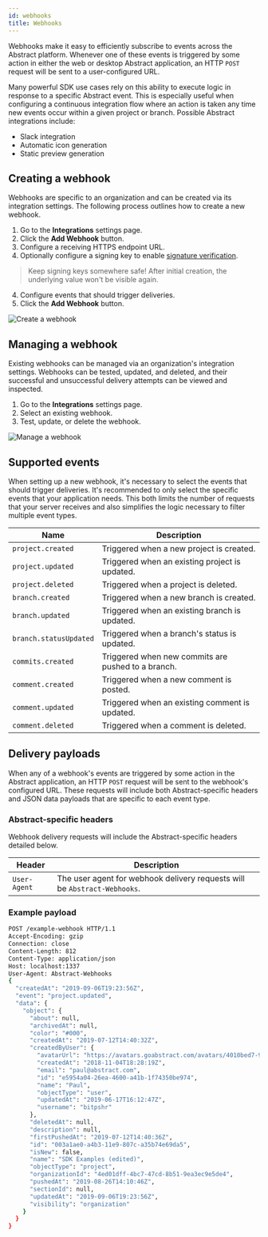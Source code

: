 ```yaml
---
id: webhooks
title: Webhooks
---
```


Webhooks make it easy to efficiently subscribe to events across the Abstract platform. Whenever one of these events is triggered by some action in either the web or desktop Abstract application, an HTTP `POST` request will be sent to a user-configured URL.

Many powerful SDK use cases rely on this ability to execute logic in response to a specific Abstract event. This is especially useful when configuring a continuous integration flow where an action is taken any time new events occur within a given project or branch. Possible Abstract integrations include:

- Slack integration
- Automatic icon generation
- Static preview generation

## Creating a webhook

Webhooks are specific to an organization and can be created via its integration settings. The following process outlines how to create a new webhook.

1. Go to the **Integrations** settings page.
2. Click the  **Add Webhook** button.
3. Configure a receiving HTTPS endpoint URL.
4. Optionally configure a signing key to enable [signature verification](/docs/webhooks-security).
> Keep signing keys somewhere safe! After initial creation, the underlying value won't be visible again.
4. Configure events that should trigger deliveries.
5. Click the **Add Webhook** button.

![Create a webhook](/img/create-webhook-animated.gif)

## Managing a webhook

Existing webhooks can be managed via an organization's integration settings. Webhooks can be tested, updated, and deleted, and their successful and unsuccessful delivery attempts can be viewed and inspected.

1. Go to the **Integrations** settings page.
2. Select an existing webhook.
3. Test, update, or delete the webhook.

![Manage a webhook](/img/manage-webhook-animated.gif)

## Supported events

When setting up a new webhook, it's necessary to select the events that should trigger deliveries. It's recommended to only select the specific events that your application needs. This both limits the number of requests that your server receives and also simplifies the logic necessary to filter multiple event types.

| Name | Description |
|-|-|
| `project.created` | Triggered when a new project is created. |
| `project.updated` | Triggered when an existing project is updated. |
| `project.deleted` | Triggered when a project is deleted. |
| `branch.created` | Triggered when a new branch is created. |
| `branch.updated` | Triggered when an existing branch is updated. |
| `branch.statusUpdated` | Triggered when a branch's status is updated. |
| `commits.created` | Triggered when new commits are pushed to a branch. |
| `comment.created` | Triggered when a new comment is posted. |
| `comment.updated` | Triggered when an existing comment is updated. |
| `comment.deleted` | Triggered when a comment is deleted. |

## Delivery payloads

When any of a webhook's events are triggered by some action in the Abstract application, an HTTP `POST` request will be sent to the webhook's configured URL. These requests will include both Abstract-specific headers and JSON data payloads that are specific to each event type.

### Abstract-specific headers

Webhook delivery requests will include the Abstract-specific headers detailed below.

| Header | Description |
|-|-|
| `User-Agent` | The user agent for webhook delivery requests will be `Abstract-Webhooks`. |

### Example payload

```sh
POST /example-webhook HTTP/1.1
Accept-Encoding: gzip
Connection: close
Content-Length: 812
Content-Type: application/json
Host: localhost:1337
User-Agent: Abstract-Webhooks
{
  "createdAt": "2019-09-06T19:23:56Z",
  "event": "project.updated",
  "data": {
    "object": {
      "about": null,
      "archivedAt": null,
      "color": "#000",
      "createdAt": "2019-07-12T14:40:32Z",
      "createdByUser": {
        "avatarUrl": "https://avatars.goabstract.com/avatars/4010bed7-9ada-4eb4-9d9a-09c8b095d0a2.",
        "createdAt": "2018-11-04T18:28:19Z",
        "email": "paul@abstract.com",
        "id": "e5954a04-26ea-4600-a41b-1f74350be974",
        "name": "Paul",
        "objectType": "user",
        "updatedAt": "2019-06-17T16:12:47Z",
        "username": "bitpshr"
      },
      "deletedAt": null,
      "description": null,
      "firstPushedAt": "2019-07-12T14:40:36Z",
      "id": "003a1ae0-a4b3-11e9-807c-a35b74e69da5",
      "isNew": false,
      "name": "SDK Examples (edited)",
      "objectType": "project",
      "organizationId": "4ed01dff-4bc7-47cd-8b51-9ea3ec9e5de4",
      "pushedAt": "2019-08-26T14:10:46Z",
      "sectionId": null,
      "updatedAt": "2019-09-06T19:23:56Z",
      "visibility": "organization"
    }
  }
}
```
